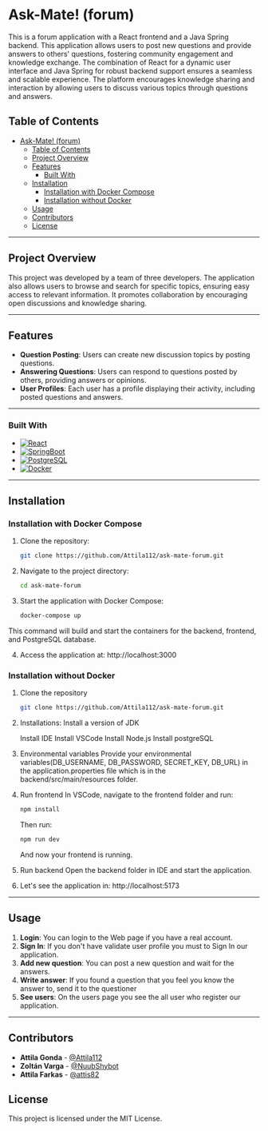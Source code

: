 # Ask-Mate!  (forum)

This is a forum application with a React frontend and a Java Spring backend. This application allows users to post new questions and provide answers to others' questions, fostering community engagement and knowledge exchange. The combination of React for a dynamic user interface and Java Spring for robust backend support ensures a seamless and scalable experience. The platform encourages knowledge sharing and interaction by allowing users to discuss various topics through questions and answers.

## Table of Contents
- [Ask-Mate!  (forum)](#ask-mate--forum)
  - [Table of Contents](#table-of-contents)
  - [Project Overview](#project-overview)
  - [Features](#features)
    - [Built With](#built-with)
  - [Installation](#installation)
    - [Installation with Docker Compose](#installation-with-docker-compose)
    - [Installation without Docker](#installation-without-docker)
  - [Usage](#usage)
  - [Contributors](#contributors)
  - [License](#license)

---

## Project Overview

This project was developed by a team of three developers. The application also allows users to browse and search for specific topics, ensuring easy access to relevant information. It promotes collaboration by encouraging open discussions and knowledge sharing.

---

## Features

- **Question Posting**: Users can create new discussion topics by posting questions.
- **Answering Questions**: Users can respond to questions posted by others, providing answers or opinions.
- **User Profiles**: Each user has a profile displaying their activity, including posted questions and answers.

---
### Built With

* [![React][React.js]][React-url]
* [![SpringBoot][Springboot-shield]][Springboot-url]
* [![PostgreSQL][POSTGRESQL-shield]][POSTGRESQL-url]
* [![Docker][Docker-shield]][Docker-url]

---

## Installation
### Installation with Docker Compose
1. Clone the repository:
   ```sh
   git clone https://github.com/Attila112/ask-mate-forum.git
   ```
2. Navigate to the project directory:
   ```sh
   cd ask-mate-forum
   ```
3. Start the application with Docker Compose:
   ```sh
   docker-compose up
   ```
  This command will build and start the containers for the backend, frontend, and PostgreSQL database.
  
  4. Access the application at: http://localhost:3000

### Installation without Docker
1. Clone the repository
   ```sh
   git clone https://github.com/Attila112/ask-mate-forum.git
   ```
2. Installations:
   Install a version of JDK
   
   Install IDE
   Install VSCode
   Install Node.js
   Install postgreSQL
4. Environmental variables
   Provide your environmental variables(DB_USERNAME, DB_PASSWORD, SECRET_KEY, DB_URL) in the application.properties file which is in the backend/src/main/resources folder. 
5. Run frontend
   In VSCode, navigate to the frontend folder and run:
   ```sh
   npm install
   ```
   Then run:
   ```sh
   npm run dev
   ```
   And now your frontend is running.
5. Run backend
   Open the backend folder in IDE and start the application.

6. Let's see the application in: http://localhost:5173

----------

## Usage

1. **Login**: You can login to the Web page if you have a real account.
2. **Sign In**: If you don't have validate user profile you must to Sign In our application.
3. **Add new question**: You can post a new question and wait for the answers.
4. **Write answer**: If you found a question that you feel you know the answer to, send it to the questioner
5. **See users**: On the users page you see the all user who register our application.

----------

## Contributors

-   **Attila Gonda** - [@Attila112](https://github.com/Attila112)
-   **Zoltán Varga** - [@NuubShybot](https://github.com/Nuubshybot)
-   **Attila Farkas** - [@attis82](https://github.com/attis82)

## License
This project is licensed under the MIT License.


[React.js]: https://img.shields.io/badge/React-20232A?style=for-the-badge&logo=react&logoColor=61DAFB
[React-url]: https://reactjs.org/
[POSTGRESQL-shield]:https://img.shields.io/badge/postgresql-4169e1?style=for-the-badge&logo=postgresql&logoColor=white
[POSTGRESQL-url]:https://www.postgresql.org/
[Docker-shield]:https://img.shields.io/badge/docker-%230db7ed.svg?style=for-the-badge&logo=docker&logoColor=white
[Docker-url]:https://www.docker.com/
[Springboot-shield]:https://img.shields.io/badge/SpringBoot-6DB33F?style=flat-square&logo=Spring&logoColor=white
[Springboot-url]:https://spring.io/projects/spring-boot

